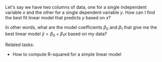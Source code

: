 
Let's say we have two columns of data, one for a single independent variable
$x$ and the other for a single dependent variable $y$.  How can I find the
best fit linear model that predicts $y$ based on $x$?

In other words, what are the model coefficients $\beta_0$ and $\beta_1$ that
give me the best linear model $\hat y=\beta_0+\beta_1x$ based on my data?

Related tasks:

 * How to compute R-squared for a simple linear model
